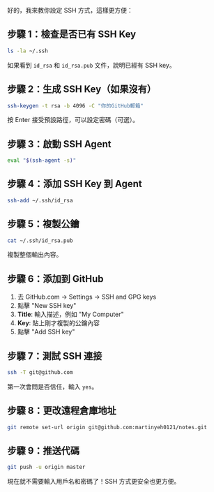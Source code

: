 好的，我來教你設定 SSH 方式，這樣更方便：

## 步驟 1：檢查是否已有 SSH Key

```bash
ls -la ~/.ssh
```

如果看到 `id_rsa` 和 `id_rsa.pub` 文件，說明已經有 SSH key。

## 步驟 2：生成 SSH Key（如果沒有）

```bash
ssh-keygen -t rsa -b 4096 -C "你的GitHub郵箱"
```

按 Enter 接受預設路徑，可以設定密碼（可選）。

## 步驟 3：啟動 SSH Agent

```bash
eval "$(ssh-agent -s)"
```

## 步驟 4：添加 SSH Key 到 Agent

```bash
ssh-add ~/.ssh/id_rsa
```

## 步驟 5：複製公鑰

```bash
cat ~/.ssh/id_rsa.pub
```

複製整個輸出內容。

## 步驟 6：添加到 GitHub

1. 去 GitHub.com → Settings → SSH and GPG keys
2. 點擊 "New SSH key"
3. **Title**: 輸入描述，例如 "My Computer"
4. **Key**: 貼上剛才複製的公鑰內容
5. 點擊 "Add SSH key"

## 步驟 7：測試 SSH 連接

```bash
ssh -T git@github.com
```

第一次會問是否信任，輸入 `yes`。

## 步驟 8：更改遠程倉庫地址

```bash
git remote set-url origin git@github.com:martinyeh0121/notes.git
```

## 步驟 9：推送代碼

```bash
git push -u origin master
```

現在就不需要輸入用戶名和密碼了！SSH 方式更安全也更方便。